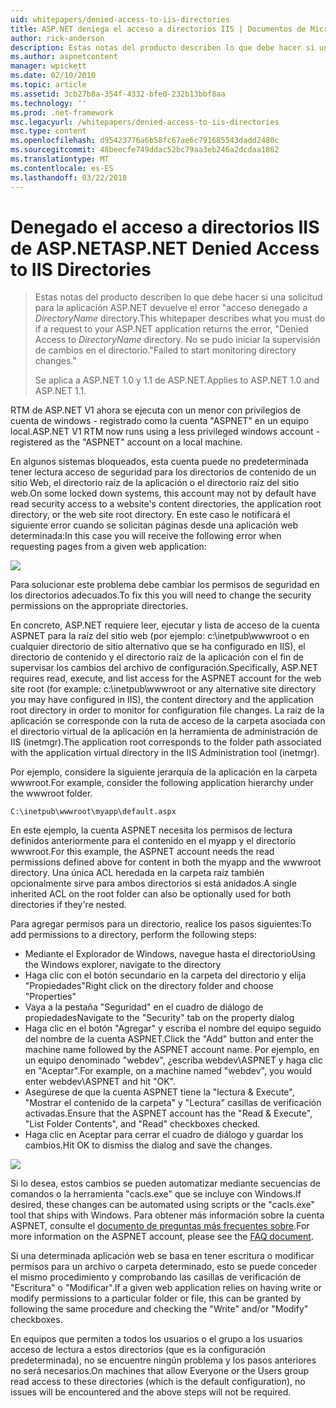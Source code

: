 ```yaml
---
uid: whitepapers/denied-access-to-iis-directories
title: ASP.NET deniega el acceso a directorios IIS | Documentos de Microsoft
author: rick-anderson
description: Estas notas del producto describen lo que debe hacer si una solicitud para la aplicación ASP.NET devuelve el error "acceso denegado al directorio DirectoryName. No se pudo s...
ms.author: aspnetcontent
manager: wpickett
ms.date: 02/10/2010
ms.topic: article
ms.assetid: 3cb27b8a-354f-4332-bfe0-232b13bbf8aa
ms.technology: ''
ms.prod: .net-framework
msc.legacyurl: /whitepapers/denied-access-to-iis-directories
msc.type: content
ms.openlocfilehash: d95423776a6b58fc67ae6c791685543dadd2480c
ms.sourcegitcommit: 48beecfe749ddac52bc79aa3eb246a2dcdaa1862
ms.translationtype: MT
ms.contentlocale: es-ES
ms.lasthandoff: 03/22/2018
---
```

<a name="aspnet-denied-access-to-iis-directories"></a><span data-ttu-id="ba149-104">Denegado el acceso a directorios IIS de ASP.NET</span><span class="sxs-lookup"><span data-stu-id="ba149-104">ASP.NET Denied Access to IIS Directories</span></span>
====================
> <span data-ttu-id="ba149-105">Estas notas del producto describen lo que debe hacer si una solicitud para la aplicación ASP.NET devuelve el error "acceso denegado a *DirectoryName* directory.</span><span class="sxs-lookup"><span data-stu-id="ba149-105">This whitepaper describes what you must do if a request to your ASP.NET application returns the error, "Denied Access to *DirectoryName* directory.</span></span> <span data-ttu-id="ba149-106">No se pudo iniciar la supervisión de cambios en el directorio."</span><span class="sxs-lookup"><span data-stu-id="ba149-106">Failed to start monitoring directory changes."</span></span>
> 
> <span data-ttu-id="ba149-107">Se aplica a ASP.NET 1.0 y 1.1 de ASP.NET.</span><span class="sxs-lookup"><span data-stu-id="ba149-107">Applies to ASP.NET 1.0 and ASP.NET 1.1.</span></span>


<span data-ttu-id="ba149-108">RTM de ASP.NET V1 ahora se ejecuta con un menor con privilegios de cuenta de windows - registrado como la cuenta "ASPNET" en un equipo local.</span><span class="sxs-lookup"><span data-stu-id="ba149-108">ASP.NET V1 RTM now runs using a less privileged windows account - registered as the "ASPNET" account on a local machine.</span></span>

<span data-ttu-id="ba149-109">En algunos sistemas bloqueados, esta cuenta puede no predeterminada tener lectura acceso de seguridad para los directorios de contenido de un sitio Web, el directorio raíz de la aplicación o el directorio raíz del sitio web.</span><span class="sxs-lookup"><span data-stu-id="ba149-109">On some locked down systems, this account may not by default have read security access to a website's content directories, the application root directory, or the web site root directory.</span></span> <span data-ttu-id="ba149-110">En este caso le notificará el siguiente error cuando se solicitan páginas desde una aplicación web determinada:</span><span class="sxs-lookup"><span data-stu-id="ba149-110">In this case you will receive the following error when requesting pages from a given web application:</span></span>

![](denied-access-to-iis-directories/_static/image1.jpg)

<span data-ttu-id="ba149-111">Para solucionar este problema debe cambiar los permisos de seguridad en los directorios adecuados.</span><span class="sxs-lookup"><span data-stu-id="ba149-111">To fix this you will need to change the security permissions on the appropriate directories.</span></span>

<span data-ttu-id="ba149-112">En concreto, ASP.NET requiere leer, ejecutar y lista de acceso de la cuenta ASPNET para la raíz del sitio web (por ejemplo: c:\inetpub\wwwroot o en cualquier directorio de sitio alternativo que se ha configurado en IIS), el directorio de contenido y el directorio raíz de la aplicación con el fin de supervisar los cambios del archivo de configuración.</span><span class="sxs-lookup"><span data-stu-id="ba149-112">Specifically, ASP.NET requires read, execute, and list access for the ASPNET account for the web site root (for example: c:\inetpub\wwwroot or any alternative site directory you may have configured in IIS), the content directory and the application root directory in order to monitor for configuration file changes.</span></span> <span data-ttu-id="ba149-113">La raíz de la aplicación se corresponde con la ruta de acceso de la carpeta asociada con el directorio virtual de la aplicación en la herramienta de administración de IIS (inetmgr).</span><span class="sxs-lookup"><span data-stu-id="ba149-113">The application root corresponds to the folder path associated with the application virtual directory in the IIS Administration tool (inetmgr).</span></span>

<span data-ttu-id="ba149-114">Por ejemplo, considere la siguiente jerarquía de la aplicación en la carpeta wwwroot.</span><span class="sxs-lookup"><span data-stu-id="ba149-114">For example, consider the following application hierarchy under the wwwroot folder.</span></span>

`C:\inetpub\wwwroot\myapp\default.aspx`

<span data-ttu-id="ba149-115">En este ejemplo, la cuenta ASPNET necesita los permisos de lectura definidos anteriormente para el contenido en el myapp y el directorio wwwroot.</span><span class="sxs-lookup"><span data-stu-id="ba149-115">For this example, the ASPNET account needs the read permissions defined above for content in both the myapp and the wwwroot directory.</span></span> <span data-ttu-id="ba149-116">Una única ACL heredada en la carpeta raíz también opcionalmente sirve para ambos directorios si está anidados.</span><span class="sxs-lookup"><span data-stu-id="ba149-116">A single inherited ACL on the root folder can also be optionally used for both directories if they're nested.</span></span>

<span data-ttu-id="ba149-117">Para agregar permisos para un directorio, realice los pasos siguientes:</span><span class="sxs-lookup"><span data-stu-id="ba149-117">To add permissions to a directory, perform the following steps:</span></span>

- <span data-ttu-id="ba149-118">Mediante el Explorador de Windows, navegue hasta el directorio</span><span class="sxs-lookup"><span data-stu-id="ba149-118">Using the Windows explorer, navigate to the directory</span></span>
- <span data-ttu-id="ba149-119">Haga clic con el botón secundario en la carpeta del directorio y elija "Propiedades"</span><span class="sxs-lookup"><span data-stu-id="ba149-119">Right click on the directory folder and choose "Properties"</span></span>
- <span data-ttu-id="ba149-120">Vaya a la pestaña "Seguridad" en el cuadro de diálogo de propiedades</span><span class="sxs-lookup"><span data-stu-id="ba149-120">Navigate to the "Security" tab on the property dialog</span></span>
- <span data-ttu-id="ba149-121">Haga clic en el botón "Agregar" y escriba el nombre del equipo seguido del nombre de la cuenta ASPNET.</span><span class="sxs-lookup"><span data-stu-id="ba149-121">Click the "Add" button and enter the machine name followed by the ASPNET account name.</span></span> <span data-ttu-id="ba149-122">Por ejemplo, en un equipo denominado "webdev", ¿escriba webdev\ASPNET y haga clic en "Aceptar".</span><span class="sxs-lookup"><span data-stu-id="ba149-122">For example, on a machine named "webdev", you would enter webdev\ASPNET and hit "OK".</span></span>
- <span data-ttu-id="ba149-123">Asegúrese de que la cuenta ASPNET tiene la "lectura &amp; Execute", "Mostrar el contenido de la carpeta" y "Lectura" casillas de verificación activadas.</span><span class="sxs-lookup"><span data-stu-id="ba149-123">Ensure that the ASPNET account has the "Read &amp; Execute", "List Folder Contents", and "Read" checkboxes checked.</span></span>
- <span data-ttu-id="ba149-124">Haga clic en Aceptar para cerrar el cuadro de diálogo y guardar los cambios.</span><span class="sxs-lookup"><span data-stu-id="ba149-124">Hit OK to dismiss the dialog and save the changes.</span></span>

![](denied-access-to-iis-directories/_static/image2.jpg)

<span data-ttu-id="ba149-125">Si lo desea, estos cambios se pueden automatizar mediante secuencias de comandos o la herramienta "cacls.exe" que se incluye con Windows.</span><span class="sxs-lookup"><span data-stu-id="ba149-125">If desired, these changes can be automated using scripts or the "cacls.exe" tool that ships with Windows.</span></span> <span data-ttu-id="ba149-126">Para obtener más información sobre la cuenta ASPNET, consulte el [documento de preguntas más frecuentes sobre](https://go.microsoft.com/fwlink/?LinkId=5828).</span><span class="sxs-lookup"><span data-stu-id="ba149-126">For more information on the ASPNET account, please see the [FAQ document](https://go.microsoft.com/fwlink/?LinkId=5828).</span></span>

<span data-ttu-id="ba149-127">Si una determinada aplicación web se basa en tener escritura o modificar permisos para un archivo o carpeta determinado, esto se puede conceder el mismo procedimiento y comprobando las casillas de verificación de "Escritura" o "Modificar".</span><span class="sxs-lookup"><span data-stu-id="ba149-127">If a given web application relies on having write or modify permissions to a particular folder or file, this can be granted by following the same procedure and checking the "Write" and/or "Modify" checkboxes.</span></span>

<span data-ttu-id="ba149-128">En equipos que permiten a todos los usuarios o el grupo a los usuarios acceso de lectura a estos directorios (que es la configuración predeterminada), no se encuentre ningún problema y los pasos anteriores no será necesarios.</span><span class="sxs-lookup"><span data-stu-id="ba149-128">On machines that allow Everyone or the Users group read access to these directories (which is the default configuration), no issues will be encountered and the above steps will not be required.</span></span>
